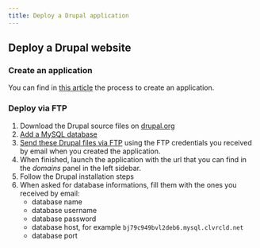 ```yaml
---
title: Deploy a Drupal application
---
```


## Deploy a Drupal website

### Create an application

You can find in [this article](/clever-cloud-overview/add-application/#create-an-application) the process to create an application.


### Deploy via FTP

1. Download the Drupal source files on [drupal.org](http://drupal.org)
2. [Add a MySQL database](/databases-and-services/add-service/)
3. [Send these Drupal files via FTP](/clever-cloud-overview/add-application/#ftp-deployment) using the FTP credentials you received by email when you created the application.
4. When finished, launch the application with the url that you can find in the *domains* panel in the left sidebar.
5. Follow the Drupal installation steps
6. When asked for database informations, fill them with the ones you received by email:
	* database name
	* database username
	* database password
    * database host, for example `bj79c949bvl2deb6.mysql.clvrcld.net`
    * database port